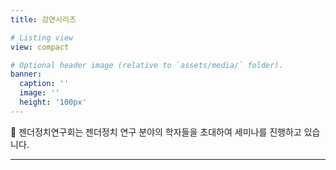 ```yaml
---
title: 강연시리즈

# Listing view
view: compact

# Optional header image (relative to `assets/media/` folder).
banner:
  caption: ''
  image: ''
  height: '100px'
---
```


🎤 젠더정치연구회는 젠더정치 연구 분야의 학자들을 초대하여 세미나를 진행하고 있습니다.

---
